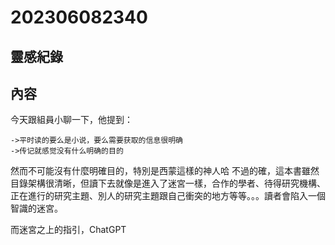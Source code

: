 # 202306082340
## 靈感紀錄

## 內容 
今天跟組員小聊一下，他提到：

```
->平时读的要么是小说，要么需要获取的信息很明确
->传记就感觉没有什么明确的目的
```
然而不可能沒有什麼明確目的，特別是西蒙這樣的神人哈
不過的確，這本書雖然目錄架構很清晰，但讀下去就像是進入了迷宮一樣，合作的學者、待得研究機構、正在進行的研究主題、別人的研究主題跟自己衝突的地方等等。。。讀者會陷入一個智識的迷宮。

而迷宮之上的指引，ChatGPT